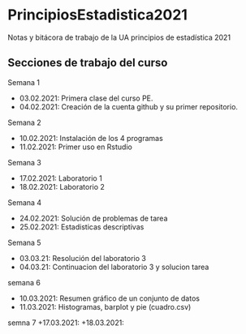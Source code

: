 # PrincipiosEstadistica2021
Notas y bitácora de trabajo de la UA principios de estadística 2021


## Secciones de trabajo del curso 
Semana 1
+ 03.02.2021: Primera clase del curso PE.
+ 04.02.2021: Creación de la cuenta github y su primer repositorio.

Semana 2
+ 10.02.2021: Instalación de los 4 programas
+ 11.02.2021: Primer uso en Rstudio 

Semana 3
+ 17.02.2021: Laboratorio 1
+ 18.02.2021: Laboratorio 2

Semana 4
+ 24.02.2021: Solución de problemas de tarea
+ 25.02.2021: Estadisticas descriptivas

Semana 5
+ 03.03.21: Resolución del laboratorio 3
+ 04.03.21: Continuacion del laboratorio 3 y solucion tarea

semana 6
+ 10.03.2021: Resumen gráfico de un conjunto de datos 
+ 11.03.2021: Histogramas, barplot y pie (cuadro.csv)

semna 7
+17.03.2021: 
+18.03.2021:

